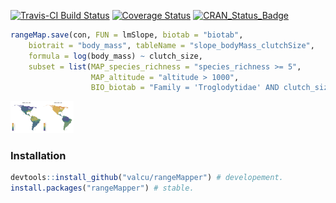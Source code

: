 <!-- README.md is generated from README.Rmd. Please edit that file
knitr::knit('README.Rmd')
-->


[![Travis-CI Build Status](https://travis-ci.org/valcu/rangeMapper.svg?branch=master)](https://travis-ci.org/valcu/rangeMapper)
[![Coverage Status](https://img.shields.io/codecov/c/github/valcu/rangeMapper/master.svg)](https://codecov.io/github/valcu/rangeMapper?branch=master)
[![CRAN_Status_Badge](http://www.r-pkg.org/badges/version/rangeMapper)](http://cran.r-project.org/package=rangeMapper)




```R
rangeMap.save(con, FUN = lmSlope, biotab = "biotab",
    biotrait = "body_mass", tableName = "slope_bodyMass_clutchSize",
    formula = log(body_mass) ~ clutch_size,
    subset = list(MAP_species_richness = "species_richness >= 5",
                  MAP_altitude = "altitude > 1000",
                  BIO_biotab = "Family = 'Troglodytidae' AND clutch_size is not NULL) )
```

<img src="README-1-1.png" width="20%">

### Installation
```R
devtools::install_github("valcu/rangeMapper") # developement.
install.packages("rangeMapper") # stable.
```




